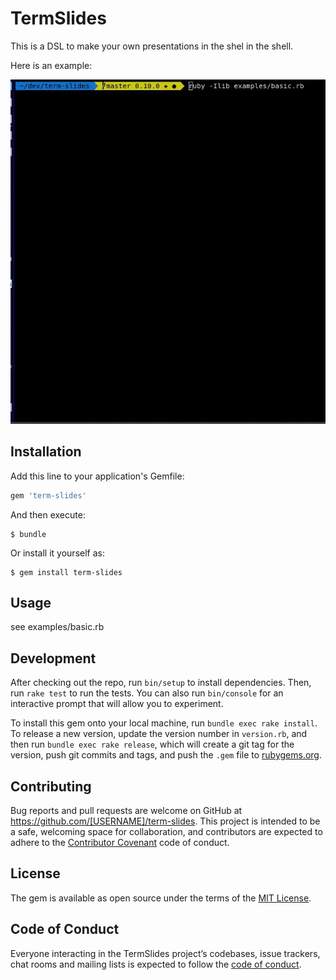 # TermSlides

This is a DSL to make your own presentations in the shel in the shell.

Here is an example:

![Example](examples/basic_capture.gif)

## Installation

Add this line to your application's Gemfile:

```ruby
gem 'term-slides'
```

And then execute:

    $ bundle

Or install it yourself as:

    $ gem install term-slides

## Usage

see examples/basic.rb

## Development

After checking out the repo, run `bin/setup` to install dependencies. Then, run `rake test` to run the tests. You can also run `bin/console` for an interactive prompt that will allow you to experiment.

To install this gem onto your local machine, run `bundle exec rake install`. To release a new version, update the version number in `version.rb`, and then run `bundle exec rake release`, which will create a git tag for the version, push git commits and tags, and push the `.gem` file to [rubygems.org](https://rubygems.org).

## Contributing

Bug reports and pull requests are welcome on GitHub at https://github.com/[USERNAME]/term-slides. This project is intended to be a safe, welcoming space for collaboration, and contributors are expected to adhere to the [Contributor Covenant](http://contributor-covenant.org) code of conduct.

## License

The gem is available as open source under the terms of the [MIT License](https://opensource.org/licenses/MIT).

## Code of Conduct

Everyone interacting in the TermSlides project’s codebases, issue trackers, chat rooms and mailing lists is expected to follow the [code of conduct](https://github.com/[USERNAME]/term-slides/blob/master/CODE_OF_CONDUCT.md).
